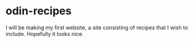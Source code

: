 # odin-recipes
I will be making my first website, a site consisting of recipes that I wish to include. Hopefully it looks nice.